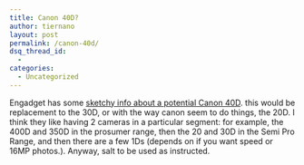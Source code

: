 ```yaml
---
title: Canon 40D?
author: tiernano
layout: post
permalink: /canon-40d/
dsq_thread_id:
  - 
categories:
  - Uncategorized
---
```

Engadget has some [sketchy info about a potential Canon 40D][1]. this would be replacement to the 30D, or with the way canon seem to do things, the 20D. I think they like having 2 cameras in a particular segment: for example, the 400D and 350D in the prosumer range, then the 20 and 30D in the Semi Pro Range, and then there are a few 1Ds (depends on if you want speed or 16MP photos.). Anyway, salt to be used as instructed.

 [1]: http://www.engadget.com/2007/07/18/canons-eos-40d-appears-on-cipa-list/